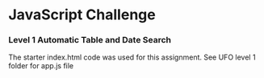 # JavaScript Challenge


### Level 1 Automatic Table and Date Search
  The starter index.html code was used for this assignment.
  See UFO level 1 folder for app.js file


